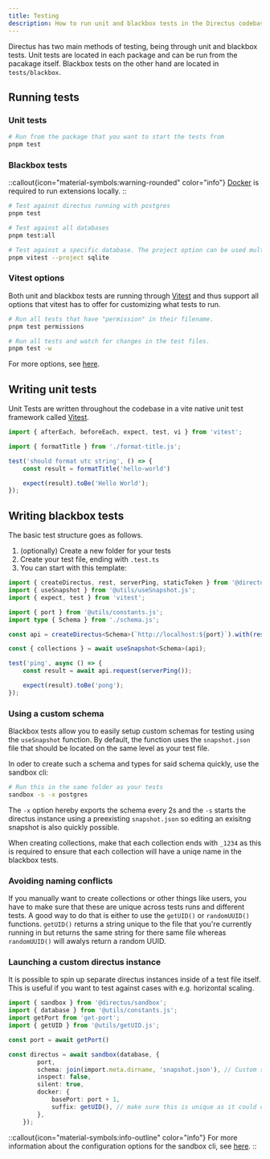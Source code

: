 ```yaml
---
title: Testing
description: How to run unit and blackbox tests in the Directus codebase.
---
```


Directus has two main methods of testing, being through unit and blackbox tests.  Unit tests are located in each package and can be run from the pacakage itself. Blackbox tests on the other hand are located in `tests/blackbox`.

## Running tests

### Unit tests
```bash
# Run from the package that you want to start the tests from
pnpm test
```

### Blackbox tests

::callout{icon="material-symbols:warning-rounded" color="info"}
[Docker](https://docs.docker.com/get-docker/) is required to run extensions locally.
::

```bash
# Test against directus running with postgres
pnpm test

# Test against all databases
pnpm test:all

# Test against a specific database. The project option can be used multiple times to test against multiple different databases at the same time.
pnpm vitest --project sqlite
```

### Vitest options

Both unit and blackbox tests are running through [Vitest](https://vitest.dev) and thus support all options that vitest has to offer for customizing what tests to run.

```bash
# Run all tests that have "permission" in their filename.
pnpm test permissions

# Run all tests and watch for changes in the test files.
pnpm test -w
```

For more options, see [here](https://vitest.dev/guide/cli.html).

## Writing unit tests

Unit Tests are written throughout the codebase in a vite native unit test framework called [Vitest](https://vitest.dev).

```ts 
import { afterEach, beforeEach, expect, test, vi } from 'vitest';

import { formatTitle } from './format-title.js';

test('should format utc string', () => {
	const result = formatTitle('hello-world')

	expect(result).toBe('Hello World');
});
```

## Writing blackbox tests

The basic test structure goes as follows.

1. (optionally) Create a new folder for your tests
2. Create your test file, ending with `.test.ts`
3. You can start with this template:

```ts
import { createDirectus, rest, serverPing, staticToken } from '@directus/sdk';
import { useSnapshot } from '@utils/useSnapshot.js';
import { expect, test } from 'vitest';

import { port } from '@utils/constants.js';
import type { Schema } from './schema.js';

const api = createDirectus<Schema>(`http://localhost:${port}`).with(rest()).with(staticToken('admin'));

const { collections } = await useSnapshot<Schema>(api);

test('ping', async () => {
	const result = await api.request(serverPing());

	expect(result).toBe('pong');
});
```

### Using a custom schema

Blackbox tests allow you to easily setup custom schemas for testing using the `useSnapshot` function. By default, the function uses the `snapshot.json` file that should be located on the same level as your test file.

In oder to create such a schema and types for said schema quickly, use the sandbox cli:

```bash
# Run this in the same folder as your tests
sandbox -s -x postgres
```

The `-x` option hereby exports the schema every 2s and the `-s` starts the directus instance using a preexisting `snapshot.json` so editing an exisitng snapshot is also quickly possible.

When creating collections, make that each collection ends with `_1234` as this is required to ensure that each collection will have a uniqe name in the blackbox tests. 

### Avoiding naming conflicts

If you manually want to create collections or other things like users, you have to make sure that these are unique across tests runs and different tests.
A good way to do that is either to use the `getUID()` or `randomUUID()` functions. `getUID()` returns a string unique to the file that you're currently running in but returns the same string for there same file whereas `randomUUID()` will awalys return a random UUID.

### Launching a custom directus instance

It is possible to spin up separate directus instances inside of a test file itself. This is useful if you want to test against cases with e.g. horizontal scaling.

```ts
import { sandbox } from '@directus/sandbox';
import { database } from '@utils/constants.js';
import getPort from 'get-port';
import { getUID } from '@utils/getUID.js';

const port = await getPort()

const directus = await sandbox(database, {
		port,
		schema: join(import.meta.dirname, 'snapshot.json'), // Custom schema to start the instance with
		inspect: false,
		silent: true,
		docker: {
			basePort: port + 1,
			suffix: getUID(), // make sure this is unique as it could collide with other docker project names 
		},
	});
```

::callout{icon="material-symbols:info-outline" color="info"}
For more information about the configuration options for the sandbox cli, see [here](/community/codebase/sandbox-cli).
::
